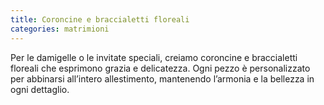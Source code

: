 ```yaml
---
title: Coroncine e braccialetti floreali
categories: matrimioni
---
```

Per le damigelle o le invitate speciali, creiamo coroncine e braccialetti floreali che esprimono grazia e delicatezza. Ogni pezzo è personalizzato per abbinarsi all’intero allestimento, mantenendo l’armonia e la bellezza in ogni dettaglio.
